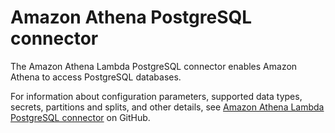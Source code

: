 # Amazon Athena PostgreSQL connector<a name="athena-prebuilt-data-connectors-postgresql"></a>

The Amazon Athena Lambda PostgreSQL connector enables Amazon Athena to access PostgreSQL databases\.

For information about configuration parameters, supported data types, secrets, partitions and splits, and other details, see [Amazon Athena Lambda PostgreSQL connector](https://github.com/awslabs/aws-athena-query-federation/tree/master/athena-postgresql) on GitHub\.